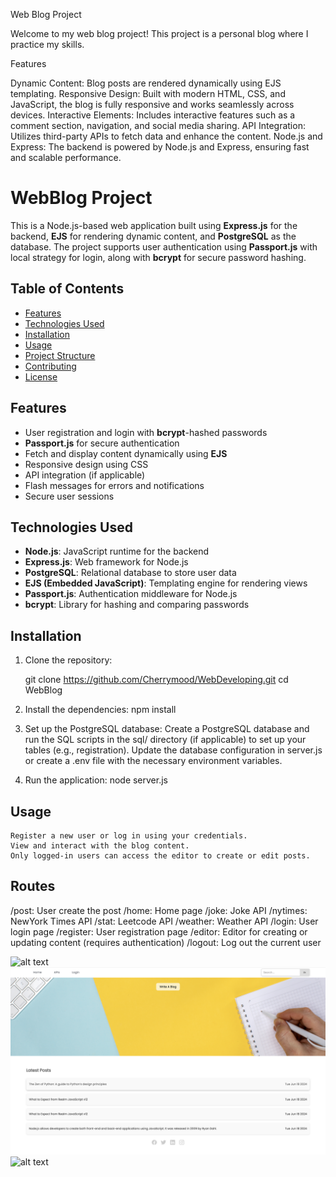 Web Blog Project

Welcome to my web blog project! This project is a personal blog where I practice my skills.

Features

Dynamic Content: Blog posts are rendered dynamically using EJS templating.
Responsive Design: Built with modern HTML, CSS, and JavaScript, the blog is fully responsive and works seamlessly across devices.
Interactive Elements: Includes interactive features such as a comment section, navigation, and social media sharing.
API Integration: Utilizes third-party APIs to fetch data and enhance the content.
Node.js and Express: The backend is powered by Node.js and Express, ensuring fast and scalable performance.

# WebBlog Project

This is a Node.js-based web application built using **Express.js** for the backend, **EJS** for rendering dynamic content, and **PostgreSQL** as the database. The project supports user authentication using **Passport.js** with local strategy for login, along with **bcrypt** for secure password hashing.

## Table of Contents
- [Features](#features)
- [Technologies Used](#technologies-used)
- [Installation](#installation)
- [Usage](#usage)
- [Project Structure](#project-structure)
- [Contributing](#contributing)
- [License](#license)

## Features

- User registration and login with **bcrypt**-hashed passwords
- **Passport.js** for secure authentication
- Fetch and display content dynamically using **EJS**
- Responsive design using CSS
- API integration (if applicable)
- Flash messages for errors and notifications
- Secure user sessions

## Technologies Used

- **Node.js**: JavaScript runtime for the backend
- **Express.js**: Web framework for Node.js
- **PostgreSQL**: Relational database to store user data
- **EJS (Embedded JavaScript)**: Templating engine for rendering views
- **Passport.js**: Authentication middleware for Node.js
- **bcrypt**: Library for hashing and comparing passwords

## Installation

1. Clone the repository:

   git clone https://github.com/Cherrymood/WebDeveloping.git
   cd WebBlog
2. Install the dependencies:
    npm install
3. Set up the PostgreSQL database:
    Create a PostgreSQL database and run the SQL scripts in the sql/ directory (if applicable) to set up your tables (e.g., registration).
    Update the database configuration in server.js or create a .env file with the necessary environment variables.
4. Run the application:
    node server.js

## Usage

    Register a new user or log in using your credentials.
    View and interact with the blog content.
    Only logged-in users can access the editor to create or edit posts.

## Routes

/post: User create the post
/home: Home page
/joke: Joke API
/nytimes: NewYork Times API
/stat: Leetcode API
/weather: Weather API
/login: User login page
/register: User registration page
/editor: Editor for creating or updating content (requires authentication)
/logout: Log out the current user


![alt text](./public/img/home.png)
![alt text](./public/img/home_1.png)
![alt text](./public/img/leetcode_stat.png)

